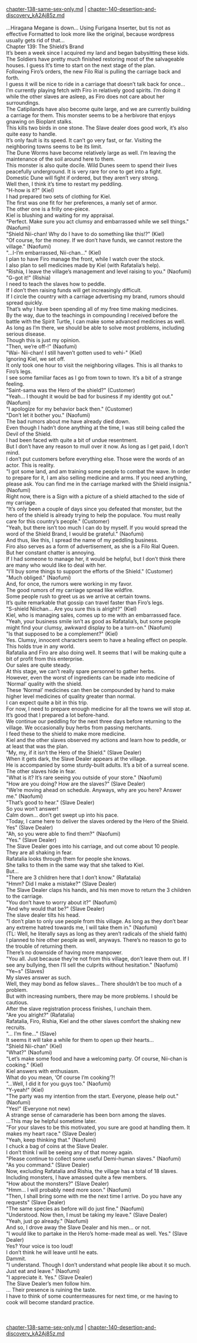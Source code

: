[chapter-138-same-sex-only.md](./chapter-138-same-sex-only.md) | [chapter-140-desertion-and-discovery_kA2Aj85z.md](./chapter-140-desertion-and-discovery_kA2Aj85z.md) <br/>
<br/>
…Hiragana Megane is down… Using Furigana Inserter, but tis not as effective Formatted to look more like the original, because wordpress usually gets rid of that…<br/>
Chapter 139: The Shield’s Brand<br/>
It’s been a week since I acquired my land and began babysitting these kids.<br/>
The Soldiers have pretty much finished restoring most of the salvageable houses. I guess It’s time to start on the next stage of the plan.<br/>
Following Firo’s orders, the new Filo Rial is pulling the carriage back and forth.<br/>
I guess it will be nice to ride in a carriage that doesn’t talk back for once…<br/>
I’m currently playing fetch with Firo in relatively good spirits. I’m doing it while the other slaves are asleep, as Firo does not care about her surroundings.<br/>
The Catipilands have also become quite large, and we are currently building a carriage for them. This monster seems to be a herbivore that enjoys gnawing on Bioplant stalks.<br/>
This kills two birds in one stone. The Slave dealer does good work, it’s also quite easy to handle.<br/>
It’s only fault is its speed. It can’t go very fast, or far. Visiting the neighboring towns seems to be its limit.<br/>
The Dune Worms have become relatively large as well. I’m leaving the maintenance of the soil around here to them.<br/>
This monster is also quite docile. Wild Dunes seem to spend their lives peacefully underground. It is very rare for one to get into a fight.<br/>
Domestic Dune will fight if ordered, but they aren’t very strong.<br/>
Well then, I think it’s time to restart my peddling.<br/>
"H-how is it?" (Kiel)<br/>
I had prepared two sets of clothing for Kiel.<br/>
The first was one fit for her preferences, a manly set of armor.<br/>
The other one is a frilly one-piece.<br/>
Kiel is blushing and waiting for my appraisal.<br/>
"Perfect. Make sure you act clumsy and embarrassed while we sell things." (Naofumi)<br/>
"Shield Nii-chan! Why do I have to do something like this!?" (Kiel)<br/>
"Of course, for the money. If we don’t have funds, we cannot restore the village." (Naofumi)<br/>
"…I-I’m embarrassed, Nii-chan…" (Kiel)<br/>
I plan to have Firo manage the front, while I watch over the stock.<br/>
I also plan to sell medicines made by Kiel (with Rafatalia’s help).<br/>
"Rishia, I leave the village’s management and level raising to you." (Naofumi)<br/>
"G-got it!" (Rishia)<br/>
I need to teach the slaves how to peddle.<br/>
If I don’t then raising funds will get increasingly difficult.<br/>
If I circle the country with a carriage advertising my brand, rumors should spread quickly.<br/>
That’s why I have been spending all of my free time making medicines.<br/>
By the way, due to the teachings in compounding I received before the battle with the Spirit Turtle, I can make some advanced medicines as well.<br/>
As long as I’m there, we should be able to solve most problems, including serious disease.<br/>
Though this is just my opinion.<br/>
"Then, we’re off-!" (Naofumi)<br/>
"Wai- Nii-chan! I still haven’t gotten used to vehi-" (Kiel)<br/>
Ignoring Kiel, we set off.<br/>
It only took one hour to visit the neighboring villages. This is all thanks to Firo’s legs.<br/>
I see some familiar faces as I go from town to town. It’s a bit of a strange feeling.<br/>
"Saint-sama was the Hero of the shield?" (Customer)<br/>
"Yeah… I thought it would be bad for business if my identity got out." (Naofumi)<br/>
"I apologize for my behavior back then." (Customer)<br/>
"Don’t let it bother you." (Naofumi)<br/>
The bad rumors about me have already died down.<br/>
Even though I hadn’t done anything at the time, I was still being called the Devil of the Shield.<br/>
I had been faced with quite a bit of undue resentment.<br/>
But I don’t have any reason to mull over it now. As long as I get paid, I don’t mind.<br/>
I don’t put customers before everything else. Those were the words of an actor. This is reality.<br/>
"I got some land, and am training some people to combat the wave. In order to prepare for it, I am also selling medicine and arms. If you need anything, please ask. You can find me in the carriage marked with the Shield insignia." (Naofumi)<br/>
Right now, there is a Sign with a picture of a shield attached to the side of my carriage.<br/>
"It’s only been a couple of days since you defeated that monster, but the hero of the shield is already trying to help the populace. You must really care for this country’s people." (Customer)<br/>
"Yeah, but there isn’t too much I can do by myself. If you would spread the word of the Shield Brand, I would be grateful." (Naofumi)<br/>
And thus, like this, I spread the name of my peddling business.<br/>
Firo also serves as a form of advertisement, as she is a Filo Rial Queen.<br/>
But her constant chatter is annoying.<br/>
If I had someone to manage her, it would be helpful, but I don’t think there are many who would like to deal with her.<br/>
"I’ll buy some things to support the efforts of the Shield." (Customer)<br/>
"Much obliged." (Naofumi)<br/>
And, for once, the rumors were working in my favor.<br/>
The good rumors of my carriage spread like wildfire.<br/>
Some people rush to greet us as we arrive at certain towns.<br/>
It’s quite remarkable that gossip can travel faster than Firo’s legs.<br/>
"S-shield Niichan… Are you sure this is alright?" (Kiel)<br/>
Kiel, who is managing sales, comes up to me with an embarrassed face.<br/>
"Yeah, your business smile isn’t as good as Rafatalia’s, but some people might find your clumsy, awkward display to be a turn-on." (Naofumi)<br/>
"Is that supposed to be a complement?" (Kiel)<br/>
Yes. Clumsy, innocent characters seem to have a healing effect on people. This holds true in any world.<br/>
Rafatalia and Firo are also doing well. It seems that I will be making quite a bit of profit from this enterprise.<br/>
Our sales are quite steady.<br/>
At this stage, we can’t really spare personnel to gather herbs.<br/>
However, even the worst of ingredients can be made into medicine of ‘Normal’ quality with the shield.<br/>
These ‘Normal’ medicines can then be compounded by hand to make higher level medicines of quality greater than normal.<br/>
I can expect quite a bit in this trip.<br/>
For now, I need to prepare enough medicine for all the towns we will stop at. It’s good that I prepared a lot before-hand.<br/>
We continue our peddling for the next three days before returning to the village. We occasionally buy herbs from passing merchants.<br/>
I feed these to the shield to make more medicine.<br/>
Kiel and the other slaves observed my actions and learn how to peddle, or at least that was the plan.<br/>
"My, my, if it isn’t the Hero of the Shield." (Slave Dealer)<br/>
When it gets dark, the Slave Dealer appears at the village.<br/>
He is accompanied by some sturdy-built adults. It’s a bit of a surreal scene.<br/>
The other slaves hide in fear.<br/>
"What is it? It’s rare seeing you outside of your store." (Naofumi)<br/>
"How are you doing? How are the slaves?" (Slave Dealer)<br/>
"We’re moving ahead on schedule. Anyways, why are you here? Answer me." (Naofumi)<br/>
"That’s good to hear." (Slave Dealer)<br/>
So you won’t answer!<br/>
Calm down… don’t get swept up into his pace.<br/>
"Today, I came here to deliver the slaves ordered by the Hero of the Shield. Yes" (Slave Dealer)<br/>
"Ah, so you were able to find them?" (Naofumi)<br/>
"Yes." (Slave Dealer)<br/>
The Slave Dealer goes into his carriage, and out come about 10 people. They are all shaking in fear.<br/>
Rafatalia looks through them for people she knows.<br/>
She talks to them in the same way that she talked to Kiel.<br/>
But…<br/>
"There are 3 children here that I don’t know." (Rafatalia)<br/>
"Hmm? Did I make a mistake?" (Slave Dealer)<br/>
The Slave Dealer claps his hands, and his men move to return the 3 children to the carriage.<br/>
"You don’t have to worry about it?" (Naofumi)<br/>
"And why would that be?" (Slave Dealer)<br/>
The slave dealer tilts his head.<br/>
"I don’t plan to only use people from this village. As long as they don’t bear any extreme hatred towards me, I will take them in." (Naofumi)<br/>
(TL: Well, he literally says as long as they aren’t radicals of the shield faith)<br/>
I planned to hire other people as well, anyways. There’s no reason to go to the trouble of returning them.<br/>
There’s no downside of having more manpower.<br/>
"You all. Just because they’re not from this village, don’t leave them out. If I see any bullying, then I’ll sell the culprits without hesitation." (Naofumi)<br/>
"Ye~s" (Slaves)<br/>
My slaves answer as such.<br/>
Well, they may bond as fellow slaves… There shouldn’t be too much of a problem.<br/>
But with increasing numbers, there may be more problems. I should be cautious.<br/>
After the slave registration process finishes, I unchain them.<br/>
"Are you alright?" (Rafatalia)<br/>
Rafatalia, Firo, Rishia, Kiel and the other slaves comfort the shaking new recruits.<br/>
"… I’m fine…" (Slave)<br/>
It seems it will take a while for them to open up their hearts…<br/>
"Shield Nii-chan" (Kiel)<br/>
"What?" (Naofumi)<br/>
"Let’s make some food and have a welcoming party. Of course, Nii-chan is cooking." (Kiel)<br/>
Kiel answers with enthusiasm.<br/>
What do you mean, ‘Of course I’m cooking’?!<br/>
"…Well, I did it for you guys too." (Naofumi)<br/>
"Y-yeah!" (Kiel)<br/>
"The party was my intention from the start. Everyone, please help out." (Naofumi)<br/>
"Yes!" (Everyone not new)<br/>
A strange sense of camaraderie has been born among the slaves.<br/>
…This may be helpful sometime later.<br/>
"For your slaves to be this motivated, you sure are good at handling them. It makes my heart race." (Slave Dealer)<br/>
"Yeah, keep thinking that." (Naofumi)<br/>
I chuck a bag of coins at the Slave Dealer.<br/>
I don’t think I will be seeing any of that money again.<br/>
"Please continue to collect some useful Demi-human slaves." (Naofumi)<br/>
"As you command." (Slave Dealer)<br/>
Now, excluding Rafatalia and Rishia, the village has a total of 18 slaves.<br/>
Including monsters, I have amassed quite a few members.<br/>
"How about the monsters?" (Slave Dealer)<br/>
"Hmm… I will probably need more soon." (Naofumi)<br/>
"Then, I shall bring some with me the next time I arrive. Do you have any requests" (Slave Dealer)<br/>
"The same species as before will do just fine." (Naofumi)<br/>
"Understood. Now then, I must be taking my leave." (Slave Dealer)<br/>
"Yeah, just go already." (Naofumi)<br/>
And so, I drove away the Slave Dealer and his men… or not.<br/>
"I would like to partake in the Hero’s home-made meal as well. Yes." (Slave Dealer)<br/>
Yes? Your voice is too loud!<br/>
I don’t think he will leave until he eats.<br/>
Dammit.<br/>
"I understand. Though I don’t understand what people like about it so much. Just eat and leave." (Naofumi)<br/>
"I appreciate it. Yes." (Slave Dealer)<br/>
The Slave Dealer’s men follow him.<br/>
… Their presence is ruining the taste.<br/>
I have to think of some countermeasures for next time, or me having to cook will become standard practice.<br/>
<br/>
<br/> <br/>
[chapter-138-same-sex-only.md](./chapter-138-same-sex-only.md) | [chapter-140-desertion-and-discovery_kA2Aj85z.md](./chapter-140-desertion-and-discovery_kA2Aj85z.md) <br/>
